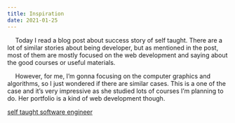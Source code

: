 ```yaml
---
title: Inspiration
date: 2021-01-25
---
```



&emsp;  Today I read a blog post about success story of self taught. There are a lot of similar stories about being developer, but as mentioned in the post, most of them are mostly focused on the web development and saying about the good courses or useful materials. 
<br>

&emsp;  However, for me, I’m gonna focusing on the computer graphics and algorithms, so I just wondered if there are similar cases. This is a one of the case and it’s very impressive as she studied lots of courses I’m planning to do. Her portfolio is a kind of web development though. 
<br>

[self taught software engineer](https://selftaughtsoftwareengineer.com/how-i-got-3-software-engineer-offers-from-microsoft-17-months-self-teaching/)
<br>
<u></u>
<u></u>
<u></u>